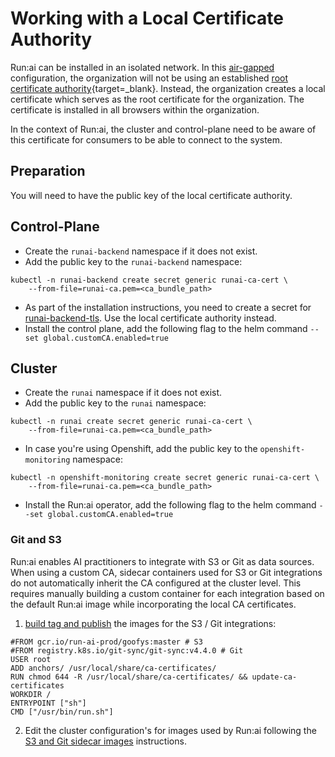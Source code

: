 # Working with a Local Certificate Authority


Run:ai can be installed in an isolated network. In this [air-gapped](../runai-setup/installation-types.md#self-hosted-installation) configuration, the organization will not be using an established [root certificate authority](https://csrc.nist.gov/glossary/term/root_certificate_authority){target=_blank}. Instead, the organization creates a local certificate which serves as the root certificate for the organization. The certificate is installed in all browsers within the organization. 

In the context of Run:ai, the cluster and control-plane need to be aware of this certificate for consumers to be able to connect to the system.

## Preparation

You will need to have the public key of the local certificate authority. 

## Control-Plane

* Create the `runai-backend` namespace if it does not exist. 
* Add the public key to the `runai-backend` namespace:
```
kubectl -n runai-backend create secret generic runai-ca-cert \ 
    --from-file=runai-ca.pem=<ca_bundle_path>
```

* As part of the installation instructions, you need to create a secret for [runai-backend-tls](../runai-setup/self-hosted/k8s/preparations.md#domain-certificate). Use the local certificate authority instead.
* Install the control plane, add the following flag to the helm command `--set global.customCA.enabled=true`

## Cluster

* Create the `runai` namespace if it does not exist. 
* Add the public key to the `runai` namespace:
```
kubectl -n runai create secret generic runai-ca-cert \
    --from-file=runai-ca.pem=<ca_bundle_path>
```
* In case you're using Openshift, add the public key to the `openshift-monitoring` namespace:
```
kubectl -n openshift-monitoring create secret generic runai-ca-cert \
    --from-file=runai-ca.pem=<ca_bundle_path>
```
* Install the Run:ai operator, add the following flag to the helm command `--set global.customCA.enabled=true`


### Git and S3 
Run:ai enables AI practitioners to integrate with S3 or Git as data sources.
When using a custom CA, sidecar containers used for S3 or Git integrations do not automatically inherit the CA configured at the cluster level. This requires manually building a custom container for each integration based on the default Run:ai image while incorporating the local CA certificates.

1. [build tag and publish](https://docs.docker.com/get-started/docker-concepts/building-images/build-tag-and-publish-an-image/) the images for the S3 / Git integrations:
```
#FROM gcr.io/run-ai-prod/goofys:master # S3
#FROM registry.k8s.io/git-sync/git-sync:v4.4.0 # Git
USER root
ADD anchors/ /usr/local/share/ca-certificates/
RUN chmod 644 -R /usr/local/share/ca-certificates/ && update-ca-certificates
WORKDIR /
ENTRYPOINT ["sh"]
CMD ["/usr/bin/run.sh"]
```
2. Edit the cluster configuration's for images used by Run:ai following the [S3 and Git sidecar images](./advanced-cluster-config.md#s3-and-git-sidecar-images) instructions.

